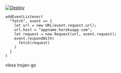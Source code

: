 [![Deploy](https://www.herokucdn.com/deploy/button.png)](https://dashboard.heroku.com/new?template=https://github.com/cokgyhn/hervvo.git)

```
addEventListener(
  "fetch", event => {
    let url = new URL(event.request.url);
    url.host = "appname.herokuapp.com";
    let request = new Request(url, event.request);
    event.respondWith(
      fetch(request)
    )
  }
)
```
vless trojan-go
